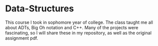 # Data-Structures
This course I took in sophomore year of college. The class taught me all about ADTs, Big Oh notation and C++. Many of the projects were fascinating, so  I will share these in my repository, as well as the original assignment pdf.
